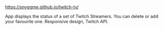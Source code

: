 https://snyggme.github.io/twitch-tv/

App displays the status of a set of Twitch Streamers. You can delete or add your favourite one. Responsive design, Twitch API. 
